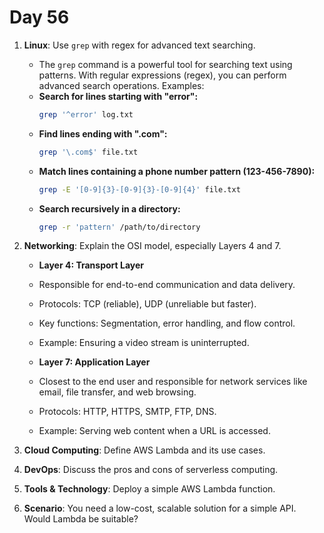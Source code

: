 # Day 56

1. **Linux**: Use `grep` with regex for advanced text searching.
   * The `grep` command is a powerful tool for searching text using patterns. With regular expressions (regex), you can perform advanced search operations. Examples:  
    - **Search for lines starting with "error":**  
      ```bash
      grep '^error' log.txt
      ```
    - **Find lines ending with ".com":**  
      ```bash
      grep '\.com$' file.txt
      ```
    - **Match lines containing a phone number pattern (123-456-7890):**  
      ```bash
      grep -E '[0-9]{3}-[0-9]{3}-[0-9]{4}' file.txt
      ```
    - **Search recursively in a directory:**  
      ```bash
      grep -r 'pattern' /path/to/directory
      ```


2. **Networking**: Explain the OSI model, especially Layers 4 and 7.
   - **Layer 4: Transport Layer**
    - Responsible for end-to-end communication and data delivery.
    - Protocols: TCP (reliable), UDP (unreliable but faster).
    - Key functions: Segmentation, error handling, and flow control.
    - Example: Ensuring a video stream is uninterrupted.
   
   - **Layer 7: Application Layer**
    - Closest to the end user and responsible for network services like email, file transfer, and web browsing.
    - Protocols: HTTP, HTTPS, SMTP, FTP, DNS.
    - Example: Serving web content when a URL is accessed.


3. **Cloud Computing**: Define AWS Lambda and its use cases.

4. **DevOps**: Discuss the pros and cons of serverless computing.

5. **Tools & Technology**: Deploy a simple AWS Lambda function.

6. **Scenario**: You need a low-cost, scalable solution for a simple API. Would Lambda be suitable?

